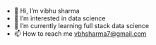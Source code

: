 - 👋 Hi, I’m vibhu sharma
- 👀 I’m interested in data science 
- 🌱 I’m currently learning full stack data science
- 📫 How to reach me vbhsharma7@gmail.com

<!---
vbhsharma7/vbhsharma7 is a ✨ special ✨ repository because its `README.md` (this file) appears on your GitHub profile.
You can click the Preview link to take a look at your changes.
--->
